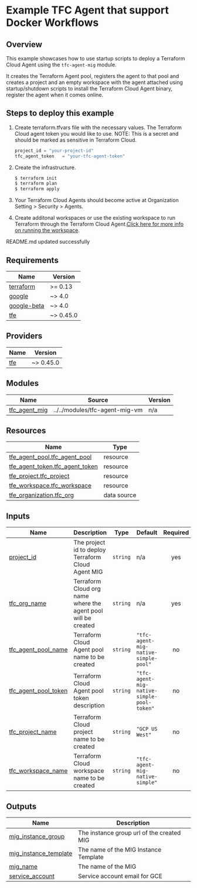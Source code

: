 # Example TFC Agent that support Docker Workflows

## Overview

This example showcases how to use startup scripts to deploy a Terraform Cloud Agent using the `tfc-agent-mig` module.

It creates the Terraform Agent pool, registers the agent to that pool and creates a project and an empty workspace with the agent attached using startup/shutdown scripts to install the Terraform Cloud Agent binary, register the agent when it comes online.

## Steps to deploy this example

1. Create terraform.tfvars file with the necessary values. The Terraform Cloud agent token you would like to use. NOTE: This is a secret and should be marked as sensitive in Terraform Cloud.

    ```tf
    project_id = "your-project-id"
    tfc_agent_token   = "your-tfc-agent-token"
    ```

1. Create the infrastructure.

    ```sh
    $ terraform init
    $ terraform plan
    $ terraform apply
    ```

1. Your Terraform Cloud Agents should become active at Organization Setting > Security > Agents.

1. Create additonal workspaces or use the existing workspace to run Terraform through the Terraform Cloud Agent.[Click here for more info on running the workspace](https://registry.terraform.io/providers/hashicorp/tfe/latest/docs/resources/workspace_run#example-usage).

<!-- BEGINNING OF PRE-COMMIT-TERRAFORM DOCS HOOK -->
README.md updated successfully
 <!-- END OF PRE-COMMIT-TERRAFORM DOCS HOOK -->

<!-- BEGIN_TF_DOCS -->
## Requirements

| Name | Version |
|------|---------|
| <a name="requirement_terraform"></a> [terraform](#requirement\_terraform) | >= 0.13 |
| <a name="requirement_google"></a> [google](#requirement\_google) | ~> 4.0 |
| <a name="requirement_google-beta"></a> [google-beta](#requirement\_google-beta) | ~> 4.0 |
| <a name="requirement_tfe"></a> [tfe](#requirement\_tfe) | ~> 0.45.0 |

## Providers

| Name | Version |
|------|---------|
| <a name="provider_tfe"></a> [tfe](#provider\_tfe) | ~> 0.45.0 |

## Modules

| Name | Source | Version |
|------|--------|---------|
| <a name="module_tfc_agent_mig"></a> [tfc\_agent\_mig](#module\_tfc\_agent\_mig) | ../../modules/tfc-agent-mig-vm | n/a |

## Resources

| Name | Type |
|------|------|
| [tfe_agent_pool.tfc_agent_pool](https://registry.terraform.io/providers/hashicorp/tfe/latest/docs/resources/agent_pool) | resource |
| [tfe_agent_token.tfc_agent_token](https://registry.terraform.io/providers/hashicorp/tfe/latest/docs/resources/agent_token) | resource |
| [tfe_project.tfc_project](https://registry.terraform.io/providers/hashicorp/tfe/latest/docs/resources/project) | resource |
| [tfe_workspace.tfc_workspace](https://registry.terraform.io/providers/hashicorp/tfe/latest/docs/resources/workspace) | resource |
| [tfe_organization.tfc_org](https://registry.terraform.io/providers/hashicorp/tfe/latest/docs/data-sources/organization) | data source |

## Inputs

| Name | Description | Type | Default | Required |
|------|-------------|------|---------|:--------:|
| <a name="input_project_id"></a> [project\_id](#input\_project\_id) | The project id to deploy Terraform Cloud Agent MIG | `string` | n/a | yes |
| <a name="input_tfc_org_name"></a> [tfc\_org\_name](#input\_tfc\_org\_name) | Terraform Cloud org name where the agent pool will be created | `string` | n/a | yes |
| <a name="input_tfc_agent_pool_name"></a> [tfc\_agent\_pool\_name](#input\_tfc\_agent\_pool\_name) | Terraform Cloud Agent pool name to be created | `string` | `"tfc-agent-mig-native-simple-pool"` | no |
| <a name="input_tfc_agent_pool_token"></a> [tfc\_agent\_pool\_token](#input\_tfc\_agent\_pool\_token) | Terraform Cloud Agent pool token description | `string` | `"tfc-agent-mig-native-simple-pool-token"` | no |
| <a name="input_tfc_project_name"></a> [tfc\_project\_name](#input\_tfc\_project\_name) | Terraform Cloud project name to be created | `string` | `"GCP US West"` | no |
| <a name="input_tfc_workspace_name"></a> [tfc\_workspace\_name](#input\_tfc\_workspace\_name) | Terraform Cloud workspace name to be created | `string` | `"tfc-agent-mig-native-simple"` | no |

## Outputs

| Name | Description |
|------|-------------|
| <a name="output_mig_instance_group"></a> [mig\_instance\_group](#output\_mig\_instance\_group) | The instance group url of the created MIG |
| <a name="output_mig_instance_template"></a> [mig\_instance\_template](#output\_mig\_instance\_template) | The name of the MIG Instance Template |
| <a name="output_mig_name"></a> [mig\_name](#output\_mig\_name) | The name of the MIG |
| <a name="output_service_account"></a> [service\_account](#output\_service\_account) | Service account email for GCE |
<!-- END_TF_DOCS -->